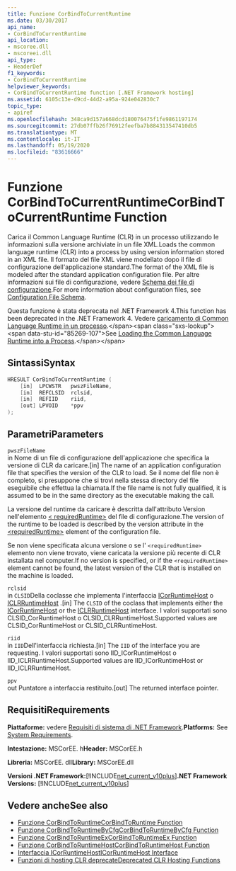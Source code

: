 ```yaml
---
title: Funzione CorBindToCurrentRuntime
ms.date: 03/30/2017
api_name:
- CorBindToCurrentRuntime
api_location:
- mscoree.dll
- mscoreei.dll
api_type:
- HeaderDef
f1_keywords:
- CorBindToCurrentRuntime
helpviewer_keywords:
- CorBindToCurrentRuntime function [.NET Framework hosting]
ms.assetid: 6105c13e-d9cd-44d2-a95a-924e042830c7
topic_type:
- apiref
ms.openlocfilehash: 348ca9d157a668dcd180076475f1fe9861197174
ms.sourcegitcommit: 27db07ffb26f76912feefba7b884313547410db5
ms.translationtype: MT
ms.contentlocale: it-IT
ms.lasthandoff: 05/19/2020
ms.locfileid: "83616666"
---
```

# <a name="corbindtocurrentruntime-function"></a><span data-ttu-id="85269-102">Funzione CorBindToCurrentRuntime</span><span class="sxs-lookup"><span data-stu-id="85269-102">CorBindToCurrentRuntime Function</span></span>
<span data-ttu-id="85269-103">Carica il Common Language Runtime (CLR) in un processo utilizzando le informazioni sulla versione archiviate in un file XML.</span><span class="sxs-lookup"><span data-stu-id="85269-103">Loads the common language runtime (CLR) into a process by using version information stored in an XML file.</span></span> <span data-ttu-id="85269-104">Il formato del file XML viene modellato dopo il file di configurazione dell'applicazione standard.</span><span class="sxs-lookup"><span data-stu-id="85269-104">The format of the XML file is modeled after the standard application configuration file.</span></span> <span data-ttu-id="85269-105">Per altre informazioni sui file di configurazione, vedere [Schema dei file di configurazione](../../configure-apps/file-schema/index.md).</span><span class="sxs-lookup"><span data-stu-id="85269-105">For more information about configuration files, see [Configuration File Schema](../../configure-apps/file-schema/index.md).</span></span>  
  
 <span data-ttu-id="85269-106">Questa funzione è stata deprecata nel .NET Framework 4.</span><span class="sxs-lookup"><span data-stu-id="85269-106">This function has been deprecated in the .NET Framework 4.</span></span> <span data-ttu-id="85269-107">Vedere [caricamento di Common Language Runtime in un processo](https://docs.microsoft.com/previous-versions/dotnet/netframework-4.0/01918c6x(v=vs.100)).</span><span class="sxs-lookup"><span data-stu-id="85269-107">See [Loading the Common Language Runtime into a Process](https://docs.microsoft.com/previous-versions/dotnet/netframework-4.0/01918c6x(v=vs.100)).</span></span>  
  
## <a name="syntax"></a><span data-ttu-id="85269-108">Sintassi</span><span class="sxs-lookup"><span data-stu-id="85269-108">Syntax</span></span>  
  
```cpp  
HRESULT CorBindToCurrentRuntime (  
    [in]  LPCWSTR   pwszFileName,  
    [in]  REFCLSID  rclsid,  
    [in]  REFIID    riid,  
    [out] LPVOID    *ppv  
);  
```  
  
## <a name="parameters"></a><span data-ttu-id="85269-109">Parametri</span><span class="sxs-lookup"><span data-stu-id="85269-109">Parameters</span></span>  
 `pwszFileName`  
 <span data-ttu-id="85269-110">in Nome di un file di configurazione dell'applicazione che specifica la versione di CLR da caricare.</span><span class="sxs-lookup"><span data-stu-id="85269-110">[in] The name of an application configuration file that specifies the version of the CLR to load.</span></span> <span data-ttu-id="85269-111">Se il nome del file non è completo, si presuppone che si trovi nella stessa directory del file eseguibile che effettua la chiamata.</span><span class="sxs-lookup"><span data-stu-id="85269-111">If the file name is not fully qualified, it is assumed to be in the same directory as the executable making the call.</span></span>  
  
 <span data-ttu-id="85269-112">La versione del runtime da caricare è descritta dall'attributo Version nell'elemento [ \< requiredRuntime>](../../configure-apps/file-schema/startup/requiredruntime-element.md) del file di configurazione.</span><span class="sxs-lookup"><span data-stu-id="85269-112">The version of the runtime to be loaded is described by the version attribute in the [\<requiredRuntime>](../../configure-apps/file-schema/startup/requiredruntime-element.md) element of the configuration file.</span></span>  
  
 <span data-ttu-id="85269-113">Se non viene specificata alcuna versione o se l' `<requiredRuntime>` elemento non viene trovato, viene caricata la versione più recente di CLR installata nel computer.</span><span class="sxs-lookup"><span data-stu-id="85269-113">If no version is specified, or if the `<requiredRuntime>` element cannot be found, the latest version of the CLR that is installed on the machine is loaded.</span></span>  
  
 `rclsid`  
 <span data-ttu-id="85269-114">in `CLSID`Della coclasse che implementa l'interfaccia [ICorRuntimeHost](../../../../docs/framework/unmanaged-api/hosting/icorruntimehost-interface.md) o [ICLRRuntimeHost](iclrruntimehost-interface.md) .</span><span class="sxs-lookup"><span data-stu-id="85269-114">[in] The `CLSID` of the coclass that implements either the [ICorRuntimeHost](../../../../docs/framework/unmanaged-api/hosting/icorruntimehost-interface.md) or the [ICLRRuntimeHost](iclrruntimehost-interface.md) interface.</span></span> <span data-ttu-id="85269-115">I valori supportati sono CLSID_CorRuntimeHost o CLSID_CLRRuntimeHost.</span><span class="sxs-lookup"><span data-stu-id="85269-115">Supported values are CLSID_CorRuntimeHost or CLSID_CLRRuntimeHost.</span></span>  
  
 `riid`  
 <span data-ttu-id="85269-116">in `IID`Dell'interfaccia richiesta.</span><span class="sxs-lookup"><span data-stu-id="85269-116">[in] The `IID` of the interface you are requesting.</span></span> <span data-ttu-id="85269-117">I valori supportati sono IID_ICorRuntimeHost o IID_ICLRRuntimeHost.</span><span class="sxs-lookup"><span data-stu-id="85269-117">Supported values are IID_ICorRuntimeHost or IID_ICLRRuntimeHost.</span></span>  
  
 `ppv`  
 <span data-ttu-id="85269-118">out Puntatore a interfaccia restituito.</span><span class="sxs-lookup"><span data-stu-id="85269-118">[out] The returned interface pointer.</span></span>  
  
## <a name="requirements"></a><span data-ttu-id="85269-119">Requisiti</span><span class="sxs-lookup"><span data-stu-id="85269-119">Requirements</span></span>  
 <span data-ttu-id="85269-120">**Piattaforme:** vedere [Requisiti di sistema di .NET Framework](../../get-started/system-requirements.md).</span><span class="sxs-lookup"><span data-stu-id="85269-120">**Platforms:** See [System Requirements](../../get-started/system-requirements.md).</span></span>  
  
 <span data-ttu-id="85269-121">**Intestazione:** MSCorEE. h</span><span class="sxs-lookup"><span data-stu-id="85269-121">**Header:** MSCorEE.h</span></span>  
  
 <span data-ttu-id="85269-122">**Libreria:** MSCorEE. dll</span><span class="sxs-lookup"><span data-stu-id="85269-122">**Library:** MSCorEE.dll</span></span>  
  
 <span data-ttu-id="85269-123">**Versioni .NET Framework:**[!INCLUDE[net_current_v10plus](../../../../includes/net-current-v10plus-md.md)]</span><span class="sxs-lookup"><span data-stu-id="85269-123">**.NET Framework Versions:** [!INCLUDE[net_current_v10plus](../../../../includes/net-current-v10plus-md.md)]</span></span>  
  
## <a name="see-also"></a><span data-ttu-id="85269-124">Vedere anche</span><span class="sxs-lookup"><span data-stu-id="85269-124">See also</span></span>

- [<span data-ttu-id="85269-125">Funzione CorBindToRuntime</span><span class="sxs-lookup"><span data-stu-id="85269-125">CorBindToRuntime Function</span></span>](corbindtoruntime-function.md)
- [<span data-ttu-id="85269-126">Funzione CorBindToRuntimeByCfg</span><span class="sxs-lookup"><span data-stu-id="85269-126">CorBindToRuntimeByCfg Function</span></span>](corbindtoruntimebycfg-function.md)
- [<span data-ttu-id="85269-127">Funzione CorBindToRuntimeEx</span><span class="sxs-lookup"><span data-stu-id="85269-127">CorBindToRuntimeEx Function</span></span>](corbindtoruntimeex-function.md)
- [<span data-ttu-id="85269-128">Funzione CorBindToRuntimeHost</span><span class="sxs-lookup"><span data-stu-id="85269-128">CorBindToRuntimeHost Function</span></span>](corbindtoruntimehost-function.md)
- [<span data-ttu-id="85269-129">Interfaccia ICorRuntimeHost</span><span class="sxs-lookup"><span data-stu-id="85269-129">ICorRuntimeHost Interface</span></span>](icorruntimehost-interface.md)
- [<span data-ttu-id="85269-130">Funzioni di hosting CLR deprecate</span><span class="sxs-lookup"><span data-stu-id="85269-130">Deprecated CLR Hosting Functions</span></span>](deprecated-clr-hosting-functions.md)
